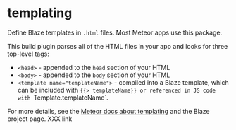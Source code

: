 # templating

Define Blaze templates in `.html` files. Most Meteor apps use this package.

This build plugin parses all of the HTML files in your app and looks for three top-level tags:

- `<head>` - appended to the `head` section of your HTML
- `<body>` - appended to the `body` section of your HTML
- `<template name="templateName">` - compiled into a Blaze template, which can be included with `{{> templateName}} or referenced in JS code with `Template.templateName`.

For more details, see the [Meteor docs about templating](http://docs.meteor.com/#livehtmltemplates) and the Blaze project page. XXX link